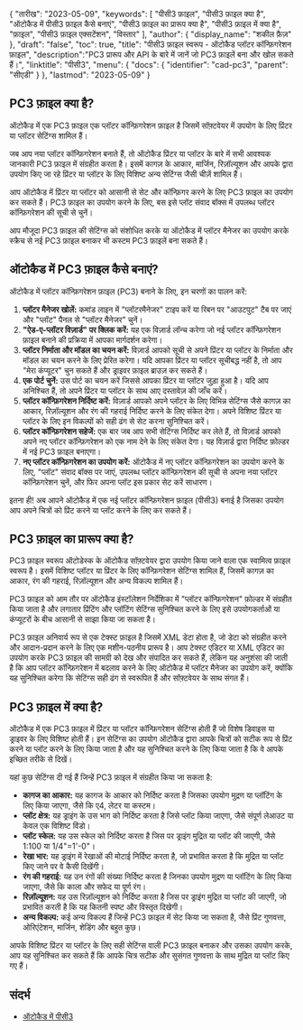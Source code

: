 {
"तारीख": "2023-05-09",
  "keywords": [
"पीसी3 फ़ाइल",
"पीसी3 फ़ाइल क्या है",
"ऑटोकैड में पीसी3 फ़ाइल कैसे बनाएं",
"पीसी3 फ़ाइल का प्रारूप क्या है",
"पीसी3 फ़ाइल में क्या है",
"फ़ाइल",
"पीसी3 फ़ाइल एक्सटेंशन",
"विस्तार"
],
  "author": {
"display_name": "शकील फ़ैज़"
},
"draft": "false",
"toc": true,
"title": "पीसी3 फ़ाइल स्वरूप - ऑटोकैड प्लॉटर कॉन्फ़िगरेशन फ़ाइल",
  "description":"PC3 प्रारूप और API के बारे में जानें जो PC3 फ़ाइलें बना और खोल सकते हैं।",
"linktitle": "पीसी3",
  "menu": {
    "docs": {
      "identifier": "cad-pc3",
"parent": "सीएडी"
}
},
"lastmod": "2023-05-09"
}

## PC3 फ़ाइल क्या है?

ऑटोकैड में एक PC3 फ़ाइल एक प्लॉटर कॉन्फ़िगरेशन फ़ाइल है जिसमें सॉफ़्टवेयर में उपयोग के लिए प्रिंटर या प्लॉटर सेटिंग्स शामिल हैं।

जब आप नया प्लॉटर कॉन्फ़िगरेशन बनाते हैं, तो ऑटोकैड प्रिंटर या प्लॉटर के बारे में सभी आवश्यक जानकारी PC3 फ़ाइल में संग्रहीत करता है। इसमें कागज़ के आकार, मार्जिन, रिज़ॉल्यूशन और आपके द्वारा उपयोग किए जा रहे प्रिंटर या प्लॉटर के लिए विशिष्ट अन्य सेटिंग्स जैसी चीज़ें शामिल हैं।

आप ऑटोकैड में प्रिंटर या प्लॉटर को आसानी से सेट और कॉन्फ़िगर करने के लिए PC3 फ़ाइल का उपयोग कर सकते हैं। PC3 फ़ाइल का उपयोग करने के लिए, बस इसे प्लॉट संवाद बॉक्स में उपलब्ध प्लॉटर कॉन्फ़िगरेशन की सूची से चुनें।

आप मौजूदा PC3 फ़ाइल की सेटिंग्स को संशोधित करके या ऑटोकैड में प्लॉटर मैनेजर का उपयोग करके स्क्रैच से नई PC3 फ़ाइल बनाकर भी कस्टम PC3 फ़ाइलें बना सकते हैं।

## ऑटोकैड में PC3 फ़ाइल कैसे बनाएं?

ऑटोकैड में प्लॉटर कॉन्फ़िगरेशन फ़ाइल (PC3) बनाने के लिए, इन चरणों का पालन करें:

1. **प्लॉटर मैनेजर खोलें:** कमांड लाइन में "प्लॉटरमैनेजर" टाइप करें या रिबन पर "आउटपुट" टैब पर जाएं और "प्लॉट" पैनल से "प्लॉटर मैनेजर" चुनें।
2. **"ऐड-ए-प्लॉटर विज़ार्ड" पर क्लिक करें:** यह एक विज़ार्ड लॉन्च करेगा जो नई प्लॉटर कॉन्फ़िगरेशन फ़ाइल बनाने की प्रक्रिया में आपका मार्गदर्शन करेगा।
3. **प्लॉटर निर्माता और मॉडल का चयन करें:** विज़ार्ड आपको सूची से अपने प्रिंटर या प्लॉटर के निर्माता और मॉडल का चयन करने के लिए प्रेरित करेगा। यदि आपका प्रिंटर या प्लॉटर सूचीबद्ध नहीं है, तो आप "मेरा कंप्यूटर" चुन सकते हैं और ड्राइवर फ़ाइल ब्राउज़ कर सकते हैं।
4. **एक पोर्ट चुनें:** उस पोर्ट का चयन करें जिससे आपका प्रिंटर या प्लॉटर जुड़ा हुआ है। यदि आप अनिश्चित हैं, तो अपने प्रिंटर या प्लॉटर के साथ आए दस्तावेज़ की जाँच करें।
5. **प्लॉटर कॉन्फ़िगरेशन निर्दिष्ट करें:** विज़ार्ड आपको अपने प्लॉटर के लिए विभिन्न सेटिंग्स जैसे कागज़ का आकार, रिज़ॉल्यूशन और रंग की गहराई निर्दिष्ट करने के लिए संकेत देगा। अपने विशिष्ट प्रिंटर या प्लॉटर के लिए इन विकल्पों को सही ढंग से सेट करना सुनिश्चित करें।
6. **प्लॉटर कॉन्फ़िगरेशन सहेजें:** एक बार जब आप सभी सेटिंग्स निर्दिष्ट कर लेते हैं, तो विज़ार्ड आपको अपने नए प्लॉटर कॉन्फ़िगरेशन को एक नाम देने के लिए संकेत देगा। यह विज़ार्ड द्वारा निर्दिष्ट फ़ोल्डर में नई PC3 फ़ाइल बनाएगा।
7. **नए प्लॉटर कॉन्फ़िगरेशन का उपयोग करें:** ऑटोकैड में नए प्लॉटर कॉन्फ़िगरेशन का उपयोग करने के लिए, "प्लॉट" संवाद बॉक्स पर जाएं, उपलब्ध प्लॉटर कॉन्फ़िगरेशन की सूची से अपना नया प्लॉटर कॉन्फ़िगरेशन चुनें, और फिर अपना प्लॉट इस प्रकार सेट करें साधारण।

इतना ही! अब आपने ऑटोकैड में एक नई प्लॉटर कॉन्फ़िगरेशन फ़ाइल (पीसी3) बनाई है जिसका उपयोग आप अपने चित्रों को प्रिंट करने या प्लॉट करने के लिए कर सकते हैं।

## PC3 फ़ाइल का प्रारूप क्या है?

PC3 फ़ाइल स्वरूप ऑटोडेस्क के ऑटोकैड सॉफ़्टवेयर द्वारा उपयोग किया जाने वाला एक स्वामित्व फ़ाइल स्वरूप है। इसमें विशिष्ट प्लॉटर या प्रिंटर के लिए कॉन्फ़िगरेशन सेटिंग्स शामिल हैं, जिसमें कागज़ का आकार, रंग की गहराई, रिज़ॉल्यूशन और अन्य विकल्प शामिल हैं।

PC3 फ़ाइल को आम तौर पर ऑटोकैड इंस्टॉलेशन निर्देशिका में "प्लॉटर कॉन्फ़िगरेशन" फ़ोल्डर में संग्रहीत किया जाता है और लगातार प्रिंटिंग और प्लॉटिंग सेटिंग्स सुनिश्चित करने के लिए इसे उपयोगकर्ताओं या कंप्यूटरों के बीच आसानी से साझा किया जा सकता है।

PC3 फ़ाइल अनिवार्य रूप से एक टेक्स्ट फ़ाइल है जिसमें XML डेटा होता है, जो डेटा को संग्रहीत करने और आदान-प्रदान करने के लिए एक मशीन-पठनीय प्रारूप है। आप टेक्स्ट एडिटर या XML एडिटर का उपयोग करके PC3 फ़ाइल की सामग्री को देख और संपादित कर सकते हैं, लेकिन यह अनुशंसा की जाती है कि आप प्लॉटर कॉन्फ़िगरेशन में बदलाव करने के लिए ऑटोकैड में प्लॉटर मैनेजर का उपयोग करें, क्योंकि यह सुनिश्चित करेगा कि सेटिंग्स सही ढंग से स्वरूपित हैं और सॉफ़्टवेयर के साथ संगत हैं।

## PC3 फ़ाइल में क्या है?

ऑटोकैड में एक PC3 फ़ाइल में प्रिंटर या प्लॉटर कॉन्फ़िगरेशन सेटिंग्स होती हैं जो विशेष डिवाइस या ड्राइवर के लिए विशिष्ट होती हैं। इन सेटिंग्स का उपयोग ऑटोकैड द्वारा आपके चित्रों को सटीक रूप से प्रिंट करने या प्लॉट करने के लिए किया जाता है और यह सुनिश्चित करने के लिए किया जाता है कि वे आपके इच्छित तरीके से दिखें।

यहां कुछ सेटिंग्स दी गई हैं जिन्हें PC3 फ़ाइल में संग्रहीत किया जा सकता है:

- **कागज का आकार:** यह कागज के आकार को निर्दिष्ट करता है जिसका उपयोग मुद्रण या प्लॉटिंग के लिए किया जाएगा, जैसे कि ए4, लेटर या कस्टम।
- **प्लॉट क्षेत्र:** यह ड्राइंग के उस भाग को निर्दिष्ट करता है जिसे प्लॉट किया जाएगा, जैसे संपूर्ण लेआउट या केवल एक विशिष्ट विंडो।
- **प्लॉट स्केल:** यह उस स्केल को निर्दिष्ट करता है जिस पर ड्राइंग मुद्रित या प्लॉट की जाएगी, जैसे 1:100 या 1/4"=1'-0"।
- **रेखा भार:** यह ड्राइंग में रेखाओं की मोटाई निर्दिष्ट करता है, जो प्रभावित करता है कि मुद्रित या प्लॉट किए जाने पर वे कैसी दिखेंगी।
- **रंग की गहराई:** यह उन रंगों की संख्या निर्दिष्ट करता है जिनका उपयोग मुद्रण या प्लॉटिंग के लिए किया जाएगा, जैसे कि काला और सफेद या पूर्ण रंग।
- **रिज़ॉल्यूशन:** यह उस रिज़ॉल्यूशन को निर्दिष्ट करता है जिस पर ड्राइंग मुद्रित या प्लॉट की जाएगी, जो प्रभावित करती है कि यह कितनी स्पष्ट और विस्तृत दिखेगी।
- **अन्य विकल्प:** कई अन्य विकल्प हैं जिन्हें PC3 फ़ाइल में सेट किया जा सकता है, जैसे प्रिंट गुणवत्ता, ओरिएंटेशन, मार्जिन, शेडिंग और बहुत कुछ।

आपके विशिष्ट प्रिंटर या प्लॉटर के लिए सही सेटिंग्स वाली PC3 फ़ाइल बनाकर और उसका उपयोग करके, आप यह सुनिश्चित कर सकते हैं कि आपके चित्र सटीक और सुसंगत गुणवत्ता के साथ मुद्रित या प्लॉट किए गए हैं।

## संदर्भ
* [ऑटोकैड में पीसी3](https://www.autodesk.com/support/technical/article/caas/sfdcarticles/sfdcarticles/Creating-plotter-configuration-files-PC3.html)


